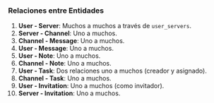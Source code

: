 ### Relaciones entre Entidades

1. **User - Server**: Muchos a muchos a través de `user_servers`.
2. **Server - Channel**: Uno a muchos.
3. **Channel - Message**: Uno a muchos.
4. **User - Message**: Uno a muchos.
5. **User - Note**: Uno a muchos.
6. **Channel - Note**: Uno a muchos.
7. **User - Task**: Dos relaciones uno a muchos (creador y asignado).
8. **Channel - Task**: Uno a muchos.
9. **User - Invitation**: Uno a muchos (como invitador).
10. **Server - Invitation**: Uno a muchos.